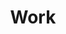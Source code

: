 ---
layout: work-index.njk
title: Work
show_in_menu: 'true'
nav_sort: 0
seo:
  description: Yes, we know how to market a manufacturing company. See how we’re taking the industrial advertising agency to a new level.
  page_title: "Our Work: Here’s how to market a manufacturing company"
jumbotron:
    headline: Our Work
    tagline: It takes a strategic, creative approach to market a manufacturing company
    img: /img/heros/work-hero.webp
---